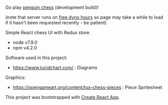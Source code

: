 
Go play [penguin chess](https://penguinchess.herokuapp.com/) (development build)!

(note that server runs on [free dyno hours](https://devcenter.heroku.com/articles/free-dyno-hours) so page may take a while to load if it hasn't been requested recently - be patient)

Simple React chess UI with Redux store.

- node v7.9.0
- npm v4.2.0

Software used in this project:

- https://www.lucidchart.com/ : Diagrams

Graphics:

- https://opengameart.org/content/tux-chess-pieces : Piece Spritesheet

This project was bootstrapped with [Create React App](https://github.com/facebookincubator/create-react-app).
